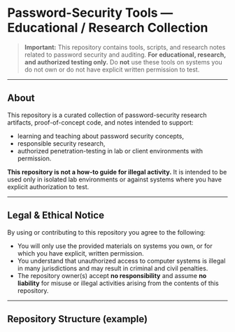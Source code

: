# Password-Security Tools — Educational / Research Collection

> **Important:** This repository contains tools, scripts, and research notes related to password security and auditing. **For educational, research, and authorized testing only.** Do **not** use these tools on systems you do not own or do not have explicit written permission to test.

---

## About

This repository is a curated collection of password-security research artifacts, proof-of-concept code, and notes intended to support:
- learning and teaching about password security concepts,
- responsible security research,
- authorized penetration-testing in lab or client environments with permission.

**This repository is not a how-to guide for illegal activity.** It is intended to be used only in isolated lab environments or against systems where you have explicit authorization to test.

---

## Legal & Ethical Notice

By using or contributing to this repository you agree to the following:
- You will only use the provided materials on systems you own, or for which you have explicit, written permission.
- You understand that unauthorized access to computer systems is illegal in many jurisdictions and may result in criminal and civil penalties.
- The repository owner(s) accept **no responsibility** and assume **no liability** for misuse or illegal activities arising from the contents of this repository.

---

## Repository Structure (example)

